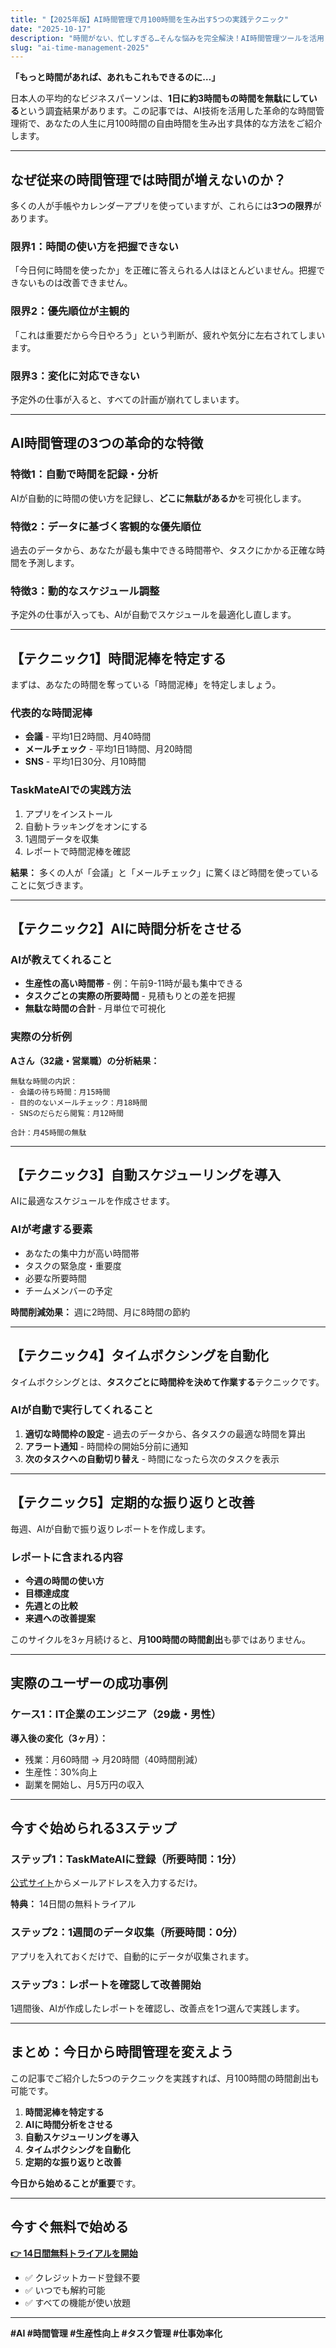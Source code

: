 ```yaml
---
title: "【2025年版】AI時間管理で月100時間を生み出す5つの実践テクニック"
date: "2025-10-17"
description: "時間がない、忙しすぎる…そんな悩みを完全解決！AI時間管理ツールを活用して、月100時間の自由時間を生み出す具体的な方法を徹底解説します。"
slug: "ai-time-management-2025"
---
```


**「もっと時間があれば、あれもこれもできるのに…」**

日本人の平均的なビジネスパーソンは、**1日に約3時間もの時間を無駄にしている**という調査結果があります。この記事では、AI技術を活用した革命的な時間管理術で、あなたの人生に月100時間の自由時間を生み出す具体的な方法をご紹介します。

---

## なぜ従来の時間管理では時間が増えないのか？

多くの人が手帳やカレンダーアプリを使っていますが、これらには**3つの限界**があります。

### 限界1：時間の使い方を把握できない

「今日何に時間を使ったか」を正確に答えられる人はほとんどいません。把握できないものは改善できません。

### 限界2：優先順位が主観的

「これは重要だから今日やろう」という判断が、疲れや気分に左右されてしまいます。

### 限界3：変化に対応できない

予定外の仕事が入ると、すべての計画が崩れてしまいます。

---

## AI時間管理の3つの革命的な特徴

### 特徴1：自動で時間を記録・分析

AIが自動的に時間の使い方を記録し、**どこに無駄があるか**を可視化します。

### 特徴2：データに基づく客観的な優先順位

過去のデータから、あなたが最も集中できる時間帯や、タスクにかかる正確な時間を予測します。

### 特徴3：動的なスケジュール調整

予定外の仕事が入っても、AIが自動でスケジュールを最適化し直します。

---

## 【テクニック1】時間泥棒を特定する

まずは、あなたの時間を奪っている「時間泥棒」を特定しましょう。

### 代表的な時間泥棒

- **会議** - 平均1日2時間、月40時間
- **メールチェック** - 平均1日1時間、月20時間
- **SNS** - 平均1日30分、月10時間

### TaskMateAIでの実践方法

1. アプリをインストール
2. 自動トラッキングをオンにする
3. 1週間データを収集
4. レポートで時間泥棒を確認

**結果：** 多くの人が「会議」と「メールチェック」に驚くほど時間を使っていることに気づきます。

---

## 【テクニック2】AIに時間分析をさせる

### AIが教えてくれること

- **生産性の高い時間帯** - 例：午前9-11時が最も集中できる
- **タスクごとの実際の所要時間** - 見積もりとの差を把握
- **無駄な時間の合計** - 月単位で可視化

### 実際の分析例

**Aさん（32歳・営業職）の分析結果：**

```
無駄な時間の内訳：
- 会議の待ち時間：月15時間
- 目的のないメールチェック：月18時間
- SNSのだらだら閲覧：月12時間

合計：月45時間の無駄
```

---

## 【テクニック3】自動スケジューリングを導入

AIに最適なスケジュールを作成させます。

### AIが考慮する要素

- あなたの集中力が高い時間帯
- タスクの緊急度・重要度
- 必要な所要時間
- チームメンバーの予定

**時間削減効果：** 週に2時間、月に8時間の節約

---

## 【テクニック4】タイムボクシングを自動化

タイムボクシングとは、**タスクごとに時間枠を決めて作業する**テクニックです。

### AIが自動で実行してくれること

1. **適切な時間枠の設定** - 過去のデータから、各タスクの最適な時間を算出
2. **アラート通知** - 時間枠の開始5分前に通知
3. **次のタスクへの自動切り替え** - 時間になったら次のタスクを表示

---

## 【テクニック5】定期的な振り返りと改善

毎週、AIが自動で振り返りレポートを作成します。

### レポートに含まれる内容

- **今週の時間の使い方**
- **目標達成度**
- **先週との比較**
- **来週への改善提案**

このサイクルを3ヶ月続けると、**月100時間の時間創出**も夢ではありません。

---

## 実際のユーザーの成功事例

### ケース1：IT企業のエンジニア（29歳・男性）

**導入後の変化（3ヶ月）：**
- 残業：月60時間 → 月20時間（40時間削減）
- 生産性：30%向上
- 副業を開始し、月5万円の収入

---

## 今すぐ始められる3ステップ

### ステップ1：TaskMateAIに登録（所要時間：1分）

[公式サイト](https://taskmateai.net)からメールアドレスを入力するだけ。

**特典：** 14日間の無料トライアル

### ステップ2：1週間のデータ収集（所要時間：0分）

アプリを入れておくだけで、自動的にデータが収集されます。

### ステップ3：レポートを確認して改善開始

1週間後、AIが作成したレポートを確認し、改善点を1つ選んで実践します。

---

## まとめ：今日から時間管理を変えよう

この記事でご紹介した5つのテクニックを実践すれば、月100時間の時間創出も可能です。

1. **時間泥棒を特定する**
2. **AIに時間分析をさせる**
3. **自動スケジューリングを導入**
4. **タイムボクシングを自動化**
5. **定期的な振り返りと改善**

**今日から始めることが重要**です。

---

## 今すぐ無料で始める

**[👉 14日間無料トライアルを開始](https://taskmateai.net)**

- ✅ クレジットカード登録不要
- ✅ いつでも解約可能
- ✅ すべての機能が使い放題

---

**#AI #時間管理 #生産性向上 #タスク管理 #仕事効率化**

